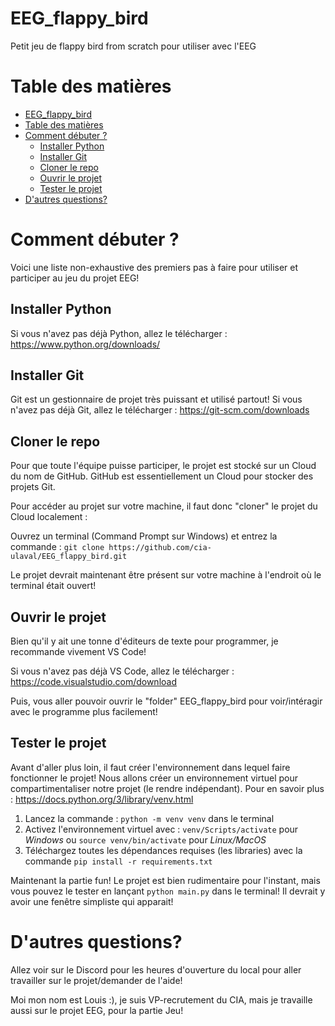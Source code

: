 # EEG_flappy_bird
Petit jeu de flappy bird from scratch pour utiliser avec l'EEG

# Table des matières
- [EEG\_flappy\_bird](#eeg_flappy_bird)
- [Table des matières](#table-des-matières)
- [Comment débuter ?](#comment-débuter-)
  - [Installer Python](#installer-python)
  - [Installer Git](#installer-git)
  - [Cloner le repo](#cloner-le-repo)
  - [Ouvrir le projet](#ouvrir-le-projet)
  - [Tester le projet](#tester-le-projet)
- [D'autres questions?](#dautres-questions)



# Comment débuter ?

Voici une liste non-exhaustive des premiers pas à faire pour utiliser et participer au jeu du projet EEG!

## Installer Python 

Si vous n'avez pas déjà Python, allez le télécharger : https://www.python.org/downloads/ 

## Installer Git 

Git est un gestionnaire de projet très puissant et utilisé partout! Si vous n'avez pas déjà Git, allez le télécharger : https://git-scm.com/downloads

## Cloner le repo

Pour que toute l'équipe puisse participer, le projet est stocké sur un Cloud du nom de GitHub. GitHub est essentiellement un Cloud pour stocker des projets Git.

Pour accéder au projet sur votre machine, il faut donc "cloner" le projet du Cloud localement : 

Ouvrez un terminal (Command Prompt sur Windows) et entrez la commande : 
```git clone https://github.com/cia-ulaval/EEG_flappy_bird.git```

Le projet devrait maintenant être présent sur votre machine à l'endroit où le terminal était ouvert!

## Ouvrir le projet

Bien qu'il y ait une tonne d'éditeurs de texte pour programmer, je recommande vivement VS Code!

Si vous n'avez pas déjà VS Code, allez le télécharger : https://code.visualstudio.com/download

Puis, vous aller pouvoir ouvrir le "folder" EEG_flappy_bird pour voir/intéragir avec le programme plus facilement!

## Tester le projet

Avant d'aller plus loin, il faut créer l'environnement dans lequel faire fonctionner le projet! Nous allons créer un environnement virtuel pour compartimentaliser notre projet (le rendre indépendant). Pour en savoir plus : https://docs.python.org/3/library/venv.html

1. Lancez la commande :  ```python -m venv venv``` dans le terminal
2. Activez l'environnement virtuel avec : ```venv/Scripts/activate``` pour *Windows* ou ```source venv/bin/activate``` pour *Linux/MacOS* 
3. Téléchargez toutes les dépendances requises (les libraries) avec la commande ```pip install -r requirements.txt```

Maintenant la partie fun! Le projet est bien rudimentaire pour l'instant, mais vous pouvez le tester en lançant ```python main.py``` dans le terminal! Il devrait y avoir une fenêtre simpliste qui apparait!

# D'autres questions?
Allez voir sur le Discord pour les heures d'ouverture du local pour aller travailler sur le projet/demander de l'aide!

Moi mon nom est Louis :), je suis VP-recrutement du CIA, mais je travaille aussi sur le projet EEG, pour la partie Jeu!
